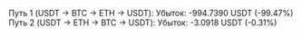 Путь 1 (USDT -> BTC -> ETH -> USDT):
Убыток: -994.7390 USDT (-99.47%)
Путь 2 (USDT -> ETH -> BTC -> USDT):
Убыток: -3.0918 USDT (-0.31%)